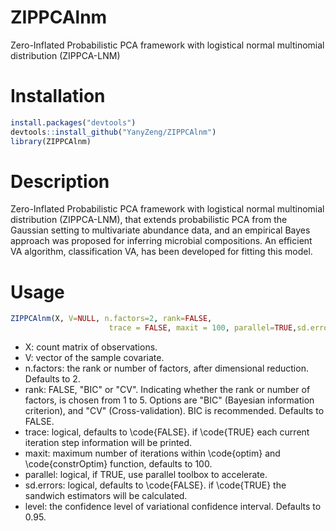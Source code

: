 # ZIPPCAlnm
Zero-Inflated Probabilistic PCA framework with logistical normal multinomial distribution (ZIPPCA-LNM)

# Installation
```r
install.packages("devtools")  
devtools::install_github("YanyZeng/ZIPPCAlnm")  
library(ZIPPCAlnm) 
```

# Description
Zero-Inflated Probabilistic PCA framework with logistical normal multinomial distribution (ZIPPCA-LNM), that extends probabilistic PCA from the Gaussian setting to multivariate abundance data, and an empirical Bayes approach was proposed for inferring microbial compositions. An efficient VA algorithm, classification VA, has been developed for fitting this model.

# Usage
```r
ZIPPCAlnm(X, V=NULL, n.factors=2, rank=FALSE,
                      trace = FALSE, maxit = 100, parallel=TRUE,sd.errors=FALSE,level=0.95)
```
* X: count matrix of observations.
* V: vector of the sample covariate.
* n.factors: the rank or number of factors, after dimensional reduction. Defaults to 2.
* rank: FALSE, "BIC" or "CV". Indicating whether the rank or number of factors, is chosen from 1 to 5. Options are "BIC" (Bayesian information criterion), and "CV" (Cross-validation). BIC is recommended. Defaults to FALSE.
* trace: logical, defaults to \code{FALSE}. if \code{TRUE} each current iteration step information will be printed.
* maxit: maximum number of iterations within \code{optim} and \code{constrOptim} function, defaults to 100.
* parallel: logical, if TRUE, use parallel toolbox to accelerate.
* sd.errors: logical, defaults to \code{FALSE}. if \code{TRUE} the sandwich estimators will be calculated.
* level: the confidence level of variational confidence interval. Defaults to 0.95.
